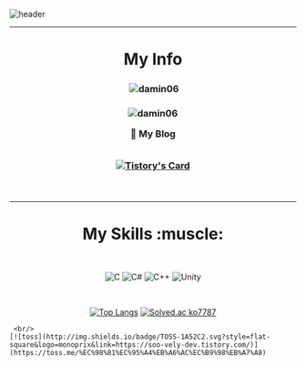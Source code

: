 ![header](https://capsule-render.vercel.app/api?type=waving&color=gradient&height=300&section=header&text=Hi👋%20I'm%20DaMin&fontSize=70)

---

<h1 align="center">My Info</h1>

<h3 align="center">
<p>&nbsp;<img align="center" src="https://github-readme-stats.vercel.app/api?username=damin06&show_icons=true&theme=dark&locale=en" alt="damin06" /></p>

<h3 align="center">
<p align="center"> <img src="https://komarev.com/ghpvc/?username=damin06&label=Profile%20views&color=0e75b6&style=flat" alt="damin06" /> </p>

 </div>


 <div align=center>
	 📝 My Blog
	</div> 
	  <br/>
	 
	 
 [![Tistory's Card](https://github-readme-tistory-card.vercel.app/api?name=sayhello06&theme=vue-dark)](https://sayhello06.tistory.com)

	

 <br/>


---


<h1 align="center">My Skills :muscle:</h1>

	

 <br/>
	 
<div align=center>
	
![C](https://img.shields.io/badge/c-%2300599C.svg?style=for-the-badge&logo=c&logoColor=white)
![C#](https://img.shields.io/badge/c%23-%23239120.svg?style=for-the-badge&logo=c-sharp&logoColor=white)
![C++](https://img.shields.io/badge/c++-%2300599C.svg?style=for-the-badge&logo=c%2B%2B&logoColor=white)
![Unity](https://img.shields.io/badge/unity-%23000000.svg?style=for-the-badge&logo=unity&logoColor=white)
	
</div>
	
 <br/>
	
	
<div align=center>

[![Top Langs](https://github-readme-stats.vercel.app/api/top-langs/?username=damin06&layout=compact)](https://github.com/anuraghazra/github-readme-stats)
	[![Solved.ac
ko7787](http://mazassumnida.wtf/api/v2/generate_badge?boj=ko7787)](https://solved.ac/ko7787)
</div>

	 <br/>
	[![toss](http://img.shields.io/badge/TOSS-1A52C2.svg?style=flat-square&logo=monoprix&link=https://soo-vely-dev.tistory.com/)](https://toss.me/%EC%98%81%EC%95%A4%EB%A6%AC%EC%B9%98%EB%A7%A8)
</div>
	

	 
